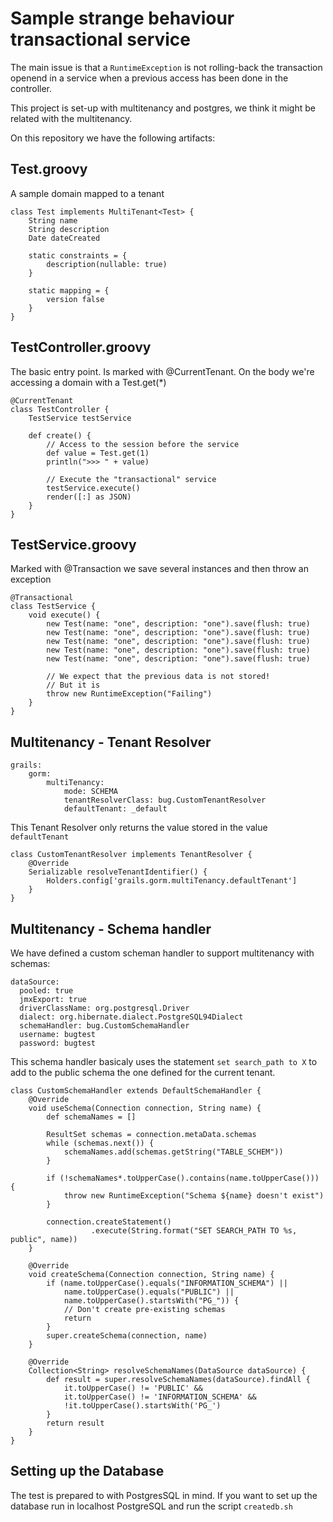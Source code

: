 # Sample strange behaviour transactional service

The main issue is that a `RuntimeException` is not rolling-back the transaction openend in
a service when a previous access has been done in the controller.

This project is set-up with multitenancy and postgres, we think it might be related with the
multitenancy.

On this repository we have the following artifacts:

## Test.groovy 

A sample domain mapped to a tenant

```
class Test implements MultiTenant<Test> {
    String name
    String description
    Date dateCreated

    static constraints = {
        description(nullable: true)
    }

    static mapping = {
        version false
    }
}
```

## TestController.groovy 

The basic entry point. Is marked with @CurrentTenant. On the body we're accessing a domain with a Test.get(*)

```
@CurrentTenant
class TestController {
    TestService testService

    def create() {
        // Access to the session before the service
        def value = Test.get(1)
        println(">>> " + value)

        // Execute the "transactional" service
        testService.execute()
        render([:] as JSON)
    }
}
```

## TestService.groovy 

Marked with @Transaction we save several instances and then throw an exception

```
@Transactional
class TestService {
    void execute() {
        new Test(name: "one", description: "one").save(flush: true)
        new Test(name: "one", description: "one").save(flush: true)
        new Test(name: "one", description: "one").save(flush: true)
        new Test(name: "one", description: "one").save(flush: true)
        new Test(name: "one", description: "one").save(flush: true)

        // We expect that the previous data is not stored!
        // But it is
        throw new RuntimeException("Failing")
    }
}
```

## Multitenancy - Tenant Resolver

```
grails:
    gorm:
        multiTenancy:
            mode: SCHEMA
            tenantResolverClass: bug.CustomTenantResolver
            defaultTenant: _default
```

This Tenant Resolver only returns the value stored in the value `defaultTenant`

```
class CustomTenantResolver implements TenantResolver {
    @Override
    Serializable resolveTenantIdentifier() {
        Holders.config['grails.gorm.multiTenancy.defaultTenant']
    }
}
```

## Multitenancy - Schema handler

We have defined a custom scheman handler to support multitenancy with schemas:

```
dataSource:
  pooled: true
  jmxExport: true
  driverClassName: org.postgresql.Driver
  dialect: org.hibernate.dialect.PostgreSQL94Dialect
  schemaHandler: bug.CustomSchemaHandler
  username: bugtest
  password: bugtest
```

This schema handler basicaly uses the statement `set search_path to X` to add to the public schema the one defined for the current tenant.

```
class CustomSchemaHandler extends DefaultSchemaHandler {
    @Override
    void useSchema(Connection connection, String name) {
        def schemaNames = []

        ResultSet schemas = connection.metaData.schemas
        while (schemas.next()) {
            schemaNames.add(schemas.getString("TABLE_SCHEM"))
        }

        if (!schemaNames*.toUpperCase().contains(name.toUpperCase())) {
            throw new RuntimeException("Schema ${name} doesn't exist")
        }

        connection.createStatement()
                  .execute(String.format("SET SEARCH_PATH TO %s, public", name))
    }

    @Override
    void createSchema(Connection connection, String name) {
        if (name.toUpperCase().equals("INFORMATION_SCHEMA") ||
            name.toUpperCase().equals("PUBLIC") ||
            name.toUpperCase().startsWith("PG_")) {
            // Don't create pre-existing schemas
            return
        }
        super.createSchema(connection, name)
    }

    @Override
    Collection<String> resolveSchemaNames(DataSource dataSource) {
        def result = super.resolveSchemaNames(dataSource).findAll {
            it.toUpperCase() != 'PUBLIC' &&
            it.toUpperCase() != 'INFORMATION_SCHEMA' &&
            !it.toUpperCase().startsWith('PG_')
        }
        return result
    }
}
```

## Setting up the Database

The test is prepared to with PostgresSQL in mind. If you want to set up the database run in localhost PostgreSQL and run the script `createdb.sh`

